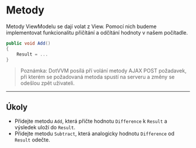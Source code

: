 ﻿---
Title: Metody
Moniker: methods
CodeTask:
    Path: 40_methods.csharp.csx
    Default: CounterViewModel_30.cs
    Correct: CounterViewModel_40.cs
---

# Metody

Metody ViewModelu se dají volat z View. Pomocí nich budeme implementovat funkcionalitu přičítání a odčítání hodnoty v našem počítadle.

```csharp
public void Add() 
{
    Result = ...
}
```

> Poznámka: DotVVM posílá pří volání metody AJAX POST požadavek, při kterém se požadovaná metoda spustí na serveru a změny se odešlou zpět uživateli.

---

## Úkoly

- Přidejte metodu `Add`, která přičte hodnotu `Difference` k `Result` a výsledek uloží do `Result`.
- Přidejte metodu `Subtract`, která analogicky hodnotu `Difference` od `Result` odečte.
